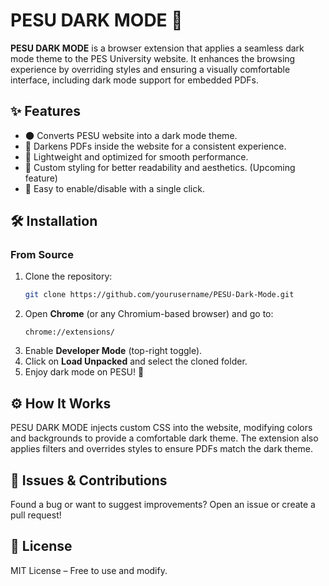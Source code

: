 # PESU DARK MODE 🌙  

**PESU DARK MODE** is a browser extension that applies a seamless dark mode theme to the PES University website. It enhances the browsing experience by overriding styles and ensuring a visually comfortable interface, including dark mode support for embedded PDFs.  

## ✨ Features  
- 🌑 Converts PESU website into a dark mode theme.  
- 📄 Darkens PDFs inside the website for a consistent experience.  
- 🚀 Lightweight and optimized for smooth performance.  
- 🎨 Custom styling for better readability and aesthetics. (Upcoming feature)
- 🔧 Easy to enable/disable with a single click.  

## 🛠 Installation  
### From Source  
1. Clone the repository:  
   ```bash
   git clone https://github.com/yourusername/PESU-Dark-Mode.git
   ```  
2. Open **Chrome** (or any Chromium-based browser) and go to:  
   ```  
   chrome://extensions/  
   ```  
3. Enable **Developer Mode** (top-right toggle).  
4. Click on **Load Unpacked** and select the cloned folder.  
5. Enjoy dark mode on PESU! 🎉  

## ⚙️ How It Works  
PESU DARK MODE injects custom CSS into the website, modifying colors and backgrounds to provide a comfortable dark theme. The extension also applies filters and overrides styles to ensure PDFs match the dark theme.  

## 🐞 Issues & Contributions  
Found a bug or want to suggest improvements? Open an issue or create a pull request!  

## 📜 License  
MIT License – Free to use and modify.  